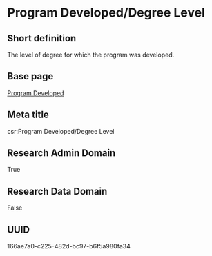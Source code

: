 # Program Developed/Degree Level
## Short definition
The level of degree for which the program was developed.
## Base page
[Program Developed](https://github.com/EuroCRIS/CASRAI-Dictionairies/blob/main/Objects/Program%20Developed.md)
## Meta title
csr:Program Developed/Degree Level
## Research Admin Domain
True
## Research Data Domain
False
## UUID
166ae7a0-c225-482d-bc97-b6f5a980fa34
